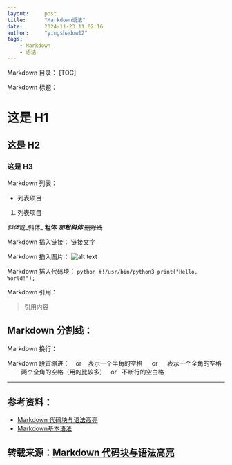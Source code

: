 ```yaml
---
layout:     post
title:      "Markdown语法"
date:       2024‎-‎11‎-‎23‎ ‏‎11:02:16
author:     "yingshadow12"
tags:
    - Markdown
    - 语法
---
```

Markdown 目录：
[TOC]

Markdown 标题：
# 这是 H1
## 这是 H2
### 这是 H3

Markdown 列表：
- 列表项目
1. 列表项目

*斜体*或_斜体_
**粗体**
***加粗斜体***
~~删除线~~

Markdown 插入链接：
[链接文字](链接网址 "标题")

Markdown 插入图片：
![alt text](/path/to/img.jpg "Title")

Markdown 插入代码块：
    ```python
    #!/usr/bin/python3
    print("Hello, World!");
    ```

Markdown 引用：
> 引用内容

Markdown 分割线：
---

Markdown 换行：
<br>

Markdown 段首缩进：
&ensp; or &#8194; 表示一个半角的空格
&emsp; or &#8195;  表示一个全角的空格
&emsp;&emsp; 两个全角的空格（用的比较多）
&nbsp; or &#160; 不断行的空白格

---------------------------------------

## 参考资料：
- [Markdown 代码块与语法高亮](https://www.jianshu.com/p/65ab196bef04)
- [Markdown基本语法](https://www.jianshu.com/p/191d1e21f7ed)

## 转载来源：[Markdown 代码块与语法高亮](https://www.jianshu.com/p/65ab196bef04)
